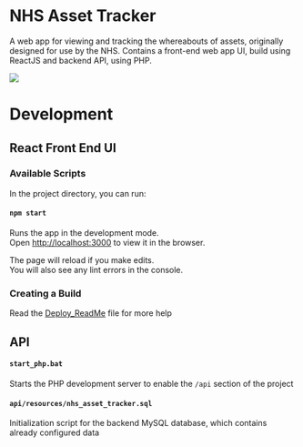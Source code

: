 # NHS Asset Tracker

A web app for viewing and tracking the whereabouts of assets, originally designed for use by the NHS. Contains a front-end web app UI, build using ReactJS and backend API, using PHP.

![](https://i.imgur.com/LYNwR93.png)

# Development 

## React Front End UI
### Available Scripts

In the project directory, you can run:

#### `npm start`

Runs the app in the development mode.<br />
Open [http://localhost:3000](http://localhost:3000) to view it in the browser.

The page will reload if you make edits.<br />
You will also see any lint errors in the console.

### Creating a Build

Read the [Deploy_ReadMe](deploy_readme.md) file for more help

## API
#### `start_php.bat`

Starts the PHP development server to enable the `/api` section of the project

#### `api/resources/nhs_asset_tracker.sql`

Initialization script for the backend MySQL database, which contains already configured data
